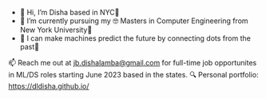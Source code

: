 - 👋 Hi, I’m Disha based in NYC🗽
- 🌱 I’m currently pursuing my 🤓 Masters in Computer Engineering from New York University💜
- 👀 I can make machines predict the future by connecting dots from the past👾


📫 Reach me out at jb.dishalamba@gmail.com for full-time job opportunites in ML/DS roles starting June 2023 based in the states. 
🔍 Personal portfolio: https://dldisha.github.io/

<!---
dldisha/dldisha is a ✨ special ✨ repository because its `README.md` (this file) appears on your GitHub profile.
You can click the Preview link to take a look at your changes.
--->
